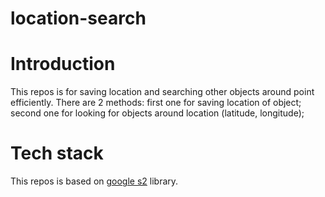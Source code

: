 # location-search

# Introduction

This repos is for saving location and searching other objects around point efficiently. There are 2 methods: first one for saving location of object; second one for looking for objects around location (latitude, longitude);

# Tech stack 

This repos is based on [google s2](https://github.com/golang/geo) library.
